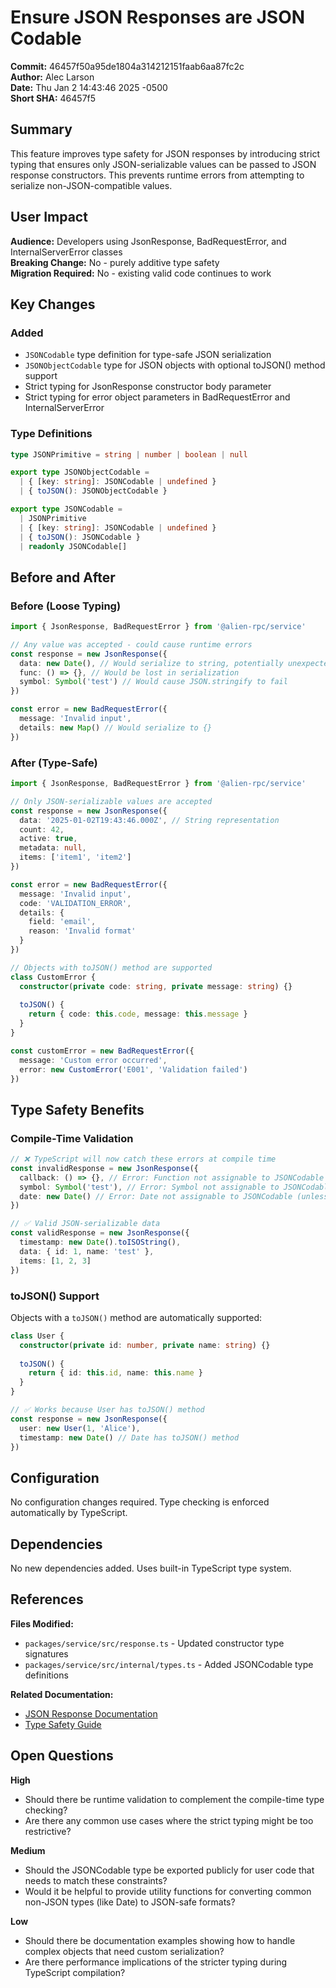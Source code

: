# Ensure JSON Responses are JSON Codable

**Commit:** 46457f50a95de1804a314212151faab6aa87fc2c  
**Author:** Alec Larson  
**Date:** Thu Jan 2 14:43:46 2025 -0500  
**Short SHA:** 46457f5

## Summary

This feature improves type safety for JSON responses by introducing strict typing that ensures only JSON-serializable values can be passed to JSON response constructors. This prevents runtime errors from attempting to serialize non-JSON-compatible values.

## User Impact

**Audience:** Developers using JsonResponse, BadRequestError, and InternalServerError classes  
**Breaking Change:** No - purely additive type safety  
**Migration Required:** No - existing valid code continues to work

## Key Changes

### Added
- `JSONCodable` type definition for type-safe JSON serialization
- `JSONObjectCodable` type for JSON objects with optional toJSON() method support
- Strict typing for JsonResponse constructor body parameter
- Strict typing for error object parameters in BadRequestError and InternalServerError

### Type Definitions

```ts
type JSONPrimitive = string | number | boolean | null

export type JSONObjectCodable =
  | { [key: string]: JSONCodable | undefined }
  | { toJSON(): JSONObjectCodable }

export type JSONCodable =
  | JSONPrimitive
  | { [key: string]: JSONCodable | undefined }
  | { toJSON(): JSONCodable }
  | readonly JSONCodable[]
```

## Before and After

### Before (Loose Typing)
```ts
import { JsonResponse, BadRequestError } from '@alien-rpc/service'

// Any value was accepted - could cause runtime errors
const response = new JsonResponse({
  data: new Date(), // Would serialize to string, potentially unexpected
  func: () => {}, // Would be lost in serialization
  symbol: Symbol('test') // Would cause JSON.stringify to fail
})

const error = new BadRequestError({
  message: 'Invalid input',
  details: new Map() // Would serialize to {}
})
```

### After (Type-Safe)
```ts
import { JsonResponse, BadRequestError } from '@alien-rpc/service'

// Only JSON-serializable values are accepted
const response = new JsonResponse({
  data: '2025-01-02T19:43:46.000Z', // String representation
  count: 42,
  active: true,
  metadata: null,
  items: ['item1', 'item2']
})

const error = new BadRequestError({
  message: 'Invalid input',
  code: 'VALIDATION_ERROR',
  details: {
    field: 'email',
    reason: 'Invalid format'
  }
})

// Objects with toJSON() method are supported
class CustomError {
  constructor(private code: string, private message: string) {}
  
  toJSON() {
    return { code: this.code, message: this.message }
  }
}

const customError = new BadRequestError({
  message: 'Custom error occurred',
  error: new CustomError('E001', 'Validation failed')
})
```

## Type Safety Benefits

### Compile-Time Validation
```ts
// ❌ TypeScript will now catch these errors at compile time
const invalidResponse = new JsonResponse({
  callback: () => {}, // Error: Function not assignable to JSONCodable
  symbol: Symbol('test'), // Error: Symbol not assignable to JSONCodable
  date: new Date() // Error: Date not assignable to JSONCodable (unless it has toJSON)
})

// ✅ Valid JSON-serializable data
const validResponse = new JsonResponse({
  timestamp: new Date().toISOString(),
  data: { id: 1, name: 'test' },
  items: [1, 2, 3]
})
```

### toJSON() Support
Objects with a `toJSON()` method are automatically supported:
```ts
class User {
  constructor(private id: number, private name: string) {}
  
  toJSON() {
    return { id: this.id, name: this.name }
  }
}

// ✅ Works because User has toJSON() method
const response = new JsonResponse({
  user: new User(1, 'Alice'),
  timestamp: new Date() // Date has toJSON() method
})
```

## Configuration

No configuration changes required. Type checking is enforced automatically by TypeScript.

## Dependencies

No new dependencies added. Uses built-in TypeScript type system.

## References

**Files Modified:**
- `packages/service/src/response.ts` - Updated constructor type signatures
- `packages/service/src/internal/types.ts` - Added JSONCodable type definitions

**Related Documentation:**
- [JSON Response Documentation](../packages/service/docs/json-responses.md)
- [Type Safety Guide](../packages/service/docs/type-safety.md)

## Open Questions

**High**
- Should there be runtime validation to complement the compile-time type checking?
- Are there any common use cases where the strict typing might be too restrictive?

**Medium**
- Should the JSONCodable type be exported publicly for user code that needs to match these constraints?
- Would it be helpful to provide utility functions for converting common non-JSON types (like Date) to JSON-safe formats?

**Low**
- Should there be documentation examples showing how to handle complex objects that need custom serialization?
- Are there performance implications of the stricter typing during TypeScript compilation?